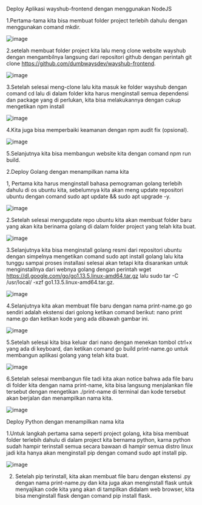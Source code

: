 Deploy Aplikasi wayshub-frontend dengan menggunakan NodeJS

1.Pertama-tama kita bisa membuat folder project terlebih dahulu dengan menggunakan comand mkdir.

![image](https://github.com/kevinhariya/devops18-dumbways-kevin/assets/135611481/8f9c3916-7486-489f-9e7a-7ce228a2c84d)

2.setelah membuat folder project kita lalu meng clone website wayshub dengan mengambilnya langsung dari repositori github dengan perintah git clone 
  https://github.com/dumbwaysdev/wayshub-frontend.

![image](https://github.com/kevinhariya/devops18-dumbways-kevin/assets/135611481/a82f9b8f-a907-440b-81b1-bf4764ac4f10)

3.Setelah selesai meng-clone lalu kita masuk ke folder wayshub dengan comand cd lalu di dalam folder kita harus menginstall semua dependensi dan package yang di 
  perlukan, kita bisa melakukannya dengan cukup mengetikan npm install


![image](https://github.com/kevinhariya/devops18-dumbways-kevin/assets/135611481/858f27e3-fd80-4f6d-a201-e6008b4edaf0)

4.Kita juga bisa memperbaiki keamanan dengan npm audit fix (opsional).

![image](https://github.com/kevinhariya/devops18-dumbways-kevin/assets/135611481/7623e48a-212d-49fa-9d01-23d47299e5ca)

5.Selanjutnya kita bisa membangun website kita dengan comand npm run build.




2.Deploy Golang dengan menampilkan nama kita


1, Pertama kita harus menginstall bahasa pemograman golang terlebih dahulu di os ubuntu kita, sebelumnya kita akan meng update repositori ubuntu dengan comand sudo 
   apt update && sudo apt upgrade -y.

  ![image](https://github.com/kevinhariya/devops18-dumbways-kevin/assets/135611481/01933839-e868-431b-b4e5-7b9dffbe23cc)
  

2.Setelah selesai mengupdate repo ubuntu kita akan membuat folder baru yang akan kita berinama golang di dalam folder project yang telah kita buat.

![image](https://github.com/kevinhariya/devops18-dumbways-kevin/assets/135611481/ce86f1e6-a089-4d42-b4d6-157872387827)


3.Selanjutnya kita bisa menginstall golang resmi dari repositori ubuntu dengan simpelnya mengetikan comand sudo apt install golang lalu kita tunggu sampai proses 
  installasi selesai akan tetapi kita disarankan untuk menginstallnya dari webnya golang dengan perintah wget https://dl.google.com/go/go1.13.5.linux-amd64.tar.gz 
  lalu sudo tar -C /usr/local/ -xzf go1.13.5.linux-amd64.tar.gz.

![image](https://github.com/kevinhariya/devops18-dumbways-kevin/assets/135611481/f946cc63-9a8d-407a-a47c-215066c29feb)


4.Selanjutnya kita akan membuat file baru dengan nama print-name.go go sendiri adalah ekstensi dari golong ketikan comand berikut: nano print name.go dan ketikan 
  kode yang ada dibawah gambar ini.

  ![image](https://github.com/kevinhariya/devops18-dumbways-kevin/assets/135611481/85b421e4-ff42-49fe-9434-29f66e99f595)
  

5.Setelah selesai kita bisa keluar dari nano dengan menekan tombol ctrl+x yang ada di keyboard, dan ketikan comand go build print-name.go untuk membangun aplikasi 
   golang yang telah kita buat.

  ![image](https://github.com/kevinhariya/devops18-dumbways-kevin/assets/135611481/3ef49f80-5aeb-4df1-bf1a-727513212711)



   
6.Setelah selesai membangun file tadi kita akan notice bahwa ada file baru di folder kita dengan nama print-name, kita bisa langsung menjalankan file tersebut 
  dengan mengetikan ./print-name di terminal dan kode tersebut akan berjalan dan menampilkan nama kita.
  
![image](https://github.com/kevinhariya/devops18-dumbways-kevin/assets/135611481/d31e8b9f-d313-4584-8d39-75c63501cd8c)




  



Deploy Python dengan menampilkan nama kita

1.Untuk langkah pertama sama seperti project golang, kita bisa membuat folder terlebih dahulu di dalam project kita bernama python, karna python sudah hampir 
  terinstall semua secara bawaan di hampir semua distro linux jadi kita hanya akan menginstall pip dengan comand sudo apt install pip.

  ![image](https://github.com/kevinhariya/devops18-dumbways-kevin/assets/135611481/f828bb50-cb31-423f-a02d-cfdc71c3a19a)
  

2. Setelah pip terinstall, kita akan membuat file baru dengan ekstensi .py dengan nama print-name.py dan kita juga akan menginstall flask untuk menyajikan code 
   kita yang akan di tampilkan didalam web browser, kita bisa menginstall flask dengan comand pip install flask.

   




